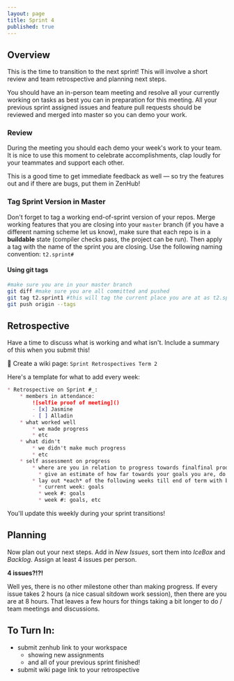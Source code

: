 ```yaml
---
layout: page
title: Sprint 4
published: true
---
```




## Overview 

This is the time to transition to the next sprint!  This will involve a short review and team retrospective and planning next steps. 

You should have an in-person team meeting and resolve all your currently working on tasks as best you can in preparation for this meeting.  All your previous sprint assigned issues and feature pull requests should be reviewed and merged into master so you can demo your work.

### Review

During the meeting you should each demo your week's work to your team. It is nice to use this moment to celebrate accomplishments, clap loudly for your teammates and support each other.

This is a good time to get immediate feedback as well — so try the features out and if there are bugs, put them in ZenHub!

### Tag Sprint Version in Master

Don't forget to tag a working end-of-sprint version of your repos. Merge working features that you are closing into your `master` branch (if you have a different naming scheme let us know),  make sure that each repo is in a **buildable** state (compiler checks pass, the project can be run).  Then apply a tag with the name of the sprint you are closing. Use the following naming convention: `t2.sprint#` 

#### Using git tags

```bash
#make sure you are in your master branch
git diff #make sure you are all committed and pushed
git tag t2.sprint1 #this will tag the current place you are at as t2.sprint1
git push origin --tags
```

## Retrospective 

Have a time to discuss what is working and what isn't.  Include a summary of this when you submit this!

🚀 Create a wiki page:  `Sprint Retrospectives Term 2` 

Here's a template for what to add every week:

```markdown
* Retrospective on Sprint #_: 
    * members in attendance:
        ![selfie proof of meeting]()
        - [x] Jasmine
        - [ ] Alladin
    * what worked well
        * we made progress
        * etc
    * what didn't
        * we didn't make much progress
        * etc
    * self assessment on progress
        * where are you in relation to progress towards finalfinal product? 
          * give an estimate of how far towards your goals you are, do you think you're on track? 
        * lay out *each* of the following weeks till end of term with brief goals for each
          * current week: goals
          * week #: goals
          * week #: goals, etc
```

You'll update this weekly during your sprint transitions! 


## Planning

Now plan out your next steps.  Add in *New Issues*, sort them into *IceBox* and *Backlog*.  Assign at least 4 issues per person.

**4 issues?!?!**

Well yes, there is no other milestone other than making progress. If every issue takes 2 hours (a nice casual sitdown work session), then there are you are at 8 hours. That leaves a few hours for things taking a bit longer to do / team meetings and discussions.


## To Turn In:
* submit zenhub link to your workspace
    * showing new assignments
    * and all of your previous sprint finished!
* submit wiki page link to your retrospective